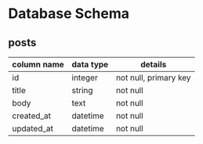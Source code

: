 # Database Schema

## posts
column name | data type | details
------------|-----------|-----------------------
id          | integer   | not null, primary key
title       | string    | not null
body        | text      | not null
created_at  | datetime  | not null
updated_at  | datetime  | not null
